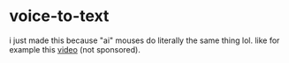 # voice-to-text

i just made this because "ai" mouses do literally the same thing lol. like for example this [video](https://www.youtube.com/watch?v=5xY_V9kG-Wg) (not sponsored).